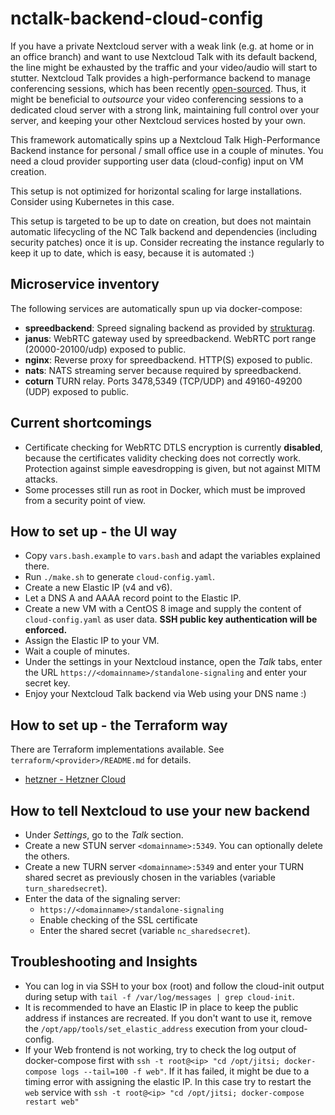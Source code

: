 # nctalk-backend-cloud-config

If you have a private Nextcloud server with a weak link (e.g. at home or in an office branch) and want to use Nextcloud Talk with
its default backend, the line might be exhausted by the traffic and your video/audio will start to stutter.
Nextcloud Talk provides a high-performance backend to manage conferencing sessions, which has been 
recently [open-sourced](https://github.com/nextcloud/spreed/issues/3106).
Thus, it might be beneficial to *outsource* your video conferencing sessions to a dedicated cloud server with a strong link,
maintaining full control over your server, and keeping your other Nextcloud services hosted by your own.

This framework automatically spins up a Nextcloud Talk High-Performance Backend instance for personal / small office use in 
a couple of minutes. You need a cloud provider supporting user data (cloud-config) input on VM creation.

This setup is not optimized for horizontal scaling for large installations. Consider using Kubernetes in this case.

This setup is targeted to be up to date on creation, but does not maintain automatic lifecycling of the NC Talk backend and 
dependencies (including security patches) once it is up.
Consider recreating the instance regularly to keep it up to date, which is easy, because it is automated :)

## Microservice inventory

The following services are automatically spun up via docker-compose:

- **spreedbackend**: Spreed signaling backend as provided by [strukturag](https://github.com/strukturag/nextcloud-spreed-signaling).
- **janus**: WebRTC gateway used by spreedbackend. WebRTC port range (20000-20100/udp) exposed to public.
- **nginx**: Reverse proxy for spreedbackend. HTTP(S) exposed to public.
- **nats**: NATS streaming server because required by spreedbackend.
- **coturn** TURN relay. Ports 3478,5349 (TCP/UDP) and 49160-49200 (UDP) exposed to public.

## Current shortcomings

- Certificate checking for WebRTC DTLS encryption is currently **disabled**, because the certificates validity checking does not 
correctly work. Protection against simple eavesdropping is given, but not against MITM attacks.
- Some processes still run as root in Docker, which must be improved from a security point of view.

## How to set up - the UI way

- Copy `vars.bash.example` to `vars.bash` and adapt the variables explained there.
- Run `./make.sh` to generate `cloud-config.yaml`.
- Create a new Elastic IP (v4 and v6).
- Let a DNS A and AAAA record point to the Elastic IP.
- Create a new VM with a CentOS 8 image and supply the content of `cloud-config.yaml` as user data. 
**SSH public key authentication will be enforced.**
- Assign the Elastic IP to your VM.
- Wait a couple of minutes.
- Under the settings in your Nextcloud instance, open the *Talk* tabs, enter the URL `https://<domainname>/standalone-signaling` and 
enter your secret key.
- Enjoy your Nextcloud Talk backend via Web using your DNS name :)

## How to set up - the Terraform way

There are Terraform implementations available.
See `terraform/<provider>/README.md` for details.

- [hetzner - Hetzner Cloud](./terraform/hetzner)

## How to tell Nextcloud to use your new backend

- Under *Settings*, go to the *Talk* section.
- Create a new STUN server `<domainname>:5349`. You can optionally delete the others.
- Create a new TURN server `<domainname>:5349` and enter your TURN shared secret as previously chosen in the variables (variable `turn_sharedsecret`).
- Enter the data of the signaling server:
  - `https://<domainname>/standalone-signaling`
  - Enable checking of the SSL certificate
  - Enter the shared secret (variable `nc_sharedsecret`).

## Troubleshooting and Insights

- You can log in via SSH to your box (root) and follow the cloud-init output during setup with
`tail -f /var/log/messages | grep cloud-init`.
- It is recommended to have an Elastic IP in place to keep the public address if instances are
recreated. If you don't want to use it, remove the `/opt/app/tools/set_elastic_address` execution
from your cloud-config.
- If your Web frontend is not working, try to check the log output of docker-compose first with
`ssh -t root@<ip> "cd /opt/jitsi; docker-compose logs --tail=100 -f web"`. If it has failed,
it might be due to a timing error with assigning the elastic IP. In this case try to restart the `web`
service with `ssh -t root@<ip> "cd /opt/jitsi; docker-compose restart web"`
